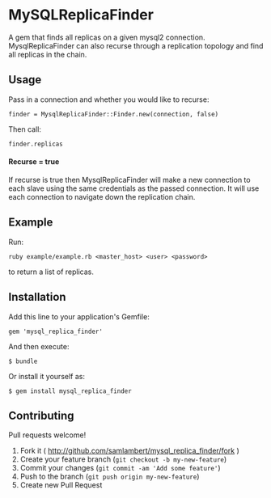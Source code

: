 # MySQLReplicaFinder

A gem that finds all replicas on a given mysql2 connection. MysqlReplicaFinder can also recurse through a replication topology and find all replicas in the chain.

## Usage

Pass in a connection and whether you would like to recurse:

`finder = MysqlReplicaFinder::Finder.new(connection, false)`

Then call:

`finder.replicas`

#### Recurse = true
If recurse is true then MysqlReplicaFinder will make a new connection to each slave using the same credentials as the passed connection. It will use each connection to navigate down the replication chain.

## Example

Run:

`ruby example/example.rb <master_host> <user> <password>`

to return a list of replicas.

## Installation

Add this line to your application's Gemfile:

    gem 'mysql_replica_finder'

And then execute:

    $ bundle

Or install it yourself as:

    $ gem install mysql_replica_finder

## Contributing

Pull requests welcome!

1. Fork it ( http://github.com/samlambert/mysql_replica_finder/fork )
2. Create your feature branch (`git checkout -b my-new-feature`)
3. Commit your changes (`git commit -am 'Add some feature'`)
4. Push to the branch (`git push origin my-new-feature`)
5. Create new Pull Request
